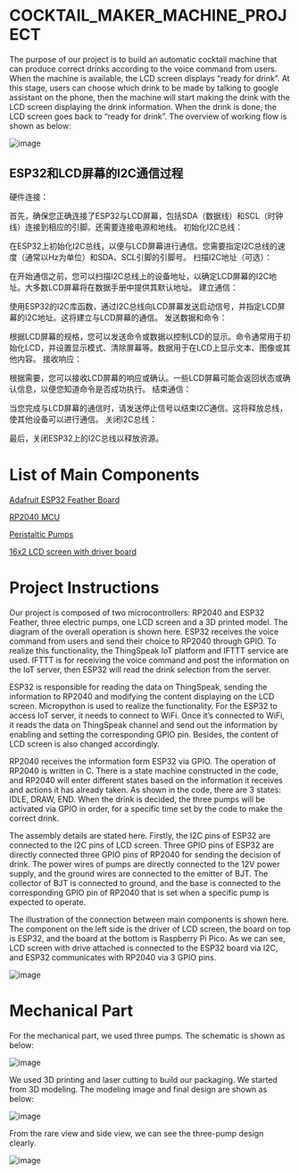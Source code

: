 # COCKTAIL_MAKER_MACHINE_PROJECT
The purpose of our project is to build an automatic cocktail machine that can produce correct drinks according to the voice command from users. When the machine is available, the LCD screen displays “ready for drink”. At this stage, users can choose which drink to be made by talking to google assistant on the phone, then the machine will start making the drink with the LCD screen displaying the drink information. When the drink is done, the LCD screen goes back to “ready for drink”. The overview of working flow is shown as below:

![image](https://user-images.githubusercontent.com/113930091/227333192-e5442c3f-2ff4-4ed2-ae77-ab86264192bd.png)

## ESP32和LCD屏幕的I2C通信过程

硬件连接：

首先，确保您正确连接了ESP32与LCD屏幕，包括SDA（数据线）和SCL（时钟线）连接到相应的引脚。还需要连接电源和地线。
初始化I2C总线：

在ESP32上初始化I2C总线，以便与LCD屏幕进行通信。您需要指定I2C总线的速度（通常以Hz为单位）和SDA、SCL引脚的引脚号。
扫描I2C地址（可选）：

在开始通信之前，您可以扫描I2C总线上的设备地址，以确定LCD屏幕的I2C地址。大多数LCD屏幕将在数据手册中提供其默认地址。
建立通信：

使用ESP32的I2C库函数，通过I2C总线向LCD屏幕发送启动信号，并指定LCD屏幕的I2C地址。这将建立与LCD屏幕的通信。
发送数据和命令：

根据LCD屏幕的规格，您可以发送命令或数据以控制LCD的显示。命令通常用于初始化LCD，并设置显示模式、清除屏幕等。数据用于在LCD上显示文本、图像或其他内容。
接收响应：

根据需要，您可以接收LCD屏幕的响应或确认。一些LCD屏幕可能会返回状态或确认信息，以便您知道命令是否成功执行。
结束通信：

当您完成与LCD屏幕的通信时，请发送停止信号以结束I2C通信。这将释放总线，使其他设备可以进行通信。
关闭I2C总线：

最后，关闭ESP32上的I2C总线以释放资源。

# List of Main Components
[Adafruit ESP32 Feather Board](https://www.adafruit.com/product/3405)

[RP2040 MCU](https://www.adafruit.com/product/4864?gclid=Cj0KCQiA_P6dBhD1ARIsAAGI7HDB3bS81QrAcRroHiH9zoDsJJwLUQOmEJi_CEaD2tX1yZLWML5zlCQaAgJTEALw_wcB)

[Peristaltic Pumps](https://www.amazon.com/gp/product/B09MVPJXFJ/ref=ppx_yo_dt_b_asin_image_o02_s00?ie=UTF8&psc=1)

[16x2 LCD screen with driver board](https://www.temu.com/subject/n9/googleshopping-landingpage-a-psurl.html?goods_id=601099512683692&_bg_fs=1&_p_rfs=1&_x_ads_channel=google&_x_ads_sub_channel=shopping&_x_login_type=Google&_x_vst_scene=adg&sku_id=17592192006895&_x_ns_sku_id=17592192006895&_x_ads_account=8195172345&_x_ads_set=18597826067&_x_ads_id=150873099588&_x_ads_creative_id=628103286637&_x_ns_source=g&_x_ns_gclid=Cj0KCQiA_P6dBhD1ARIsAAGI7HC5biIXgm3DMiXlrKp_uj10SjIomxO_WPg4CDtjRdtwkYZscLI5kDUaAniWEALw_wcB&_x_ns_placement=&_x_ns_match_type=&_x_ns_ad_position=&_x_ns_product_id=17592192006895&_x_ns_wbraid=CjkKCQiA2fmdBhCBARIoALC0hcNKjNKtrJZ4rDA9r775iTywh6AaxBb-pN9ba99Or7dYH3PN1xoCx4M&_x_ns_gbraid=0AAAAAo4mICFKom0ZUUtsSi9_EVc3EqEB1&gclid=Cj0KCQiA_P6dBhD1ARIsAAGI7HC5biIXgm3DMiXlrKp_uj10SjIomxO_WPg4CDtjRdtwkYZscLI5kDUaAniWEALw_wcB)

# Project Instructions
Our project is composed of two microcontrollers: RP2040 and ESP32 Feather, three electric pumps, one LCD screen and a 3D printed model. The diagram of the overall operation is shown here. ESP32 receives the voice command from users and send their choice to RP2040 through GPIO. To realize this functionality, the ThingSpeak IoT platform and IFTTT service are used. IFTTT is for receiving the voice command and post the information on the IoT server, then ESP32 will read the drink selection from the server.

ESP32 is responsible for reading the data on ThingSpeak, sending the information to RP2040 and modifying the content displaying on the LCD screen. Micropython is used to realize the functionality. For the ESP32 to access IoT server, it needs to connect to WiFi. Once it’s connected to WiFi, it reads the data on ThingSpeak channel and send out the information by enabling and setting the corresponding GPIO pin. Besides, the content of LCD screen is also changed accordingly. 

RP2040 receives the information form ESP32 via GPIO. The operation of RP2040 is written in C. There is a state machine constructed in the code, and RP2040 will enter different states based on the information it receives and actions it has already taken. As shown in the code, there are 3 states: IDLE, DRAW, END. When the drink is decided, the three pumps will be activated via GPIO in order, for a specific time set by the code to make the correct drink. 

The assembly details are stated here. Firstly, the I2C pins of ESP32 are connected to the I2C pins of LCD screen. Three GPIO pins of ESP32 are directly connected three GPIO pins of RP2040 for sending the decision of drink. The power wires of pumps are directly connected to the 12V power supply, and the ground wires are connected to the emitter of BJT. The collector of BJT is connected to ground, and the base is connected to the corresponding GPIO pin of RP2040 that is set when a specific pump is expected to operate.

The illustration of the connection between main components is shown here. The component on the left side is the driver of LCD screen, the board on top is ESP32, and the board at the bottom is Raspberry Pi Pico. As we can see, LCD screen with drive attached is connected to the ESP32 board via I2C, and ESP32 communicates with RP2040 via 3 GPIO pins.

![image](https://user-images.githubusercontent.com/113930091/227345971-10ded42e-fe74-4de6-a5f0-da4d8fe7abc5.png)


# Mechanical Part
For the mechanical part, we used three pumps. The schematic is shown as below:

![image](https://user-images.githubusercontent.com/113930091/227343495-1fabb600-c2ba-48e9-b447-c1b9846fd085.png)


We used 3D printing and laser cutting to build our packaging. We started from 3D modeling. The modeling image and final design are shown as below:


![image](https://user-images.githubusercontent.com/113930091/227345659-45705319-bb84-4421-9165-ef396a634a0c.png)


From the rare view and side view, we can see the three-pump design clearly.

![image](https://user-images.githubusercontent.com/113930091/227348886-e75d06f5-426a-4f87-b59b-9d1bff4aa595.png)









